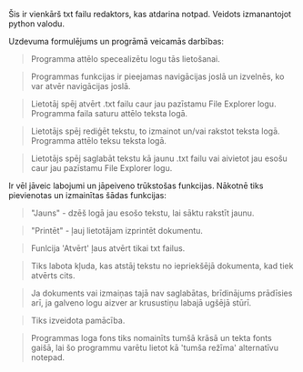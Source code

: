 Šis ir vienkārš txt failu redaktors, kas atdarina notpad. Veidots izmanantojot python valodu.

Uzdevuma formulējums un progrāmā veicamās darbības:
> Programma attēlo specealizētu logu tās lietošanai.

> Programmas funkcijas ir pieejamas navigācijas joslā un izvelnēs, ko var atvēr navigācijas joslā.

> Lietotāj spēj atvērt .txt failu caur jau pazīstamu File Explorer logu. Programma faila saturu attēlo teksta logā.

> Lietotājs spēj rediģēt tekstu, to izmainot un/vai rakstot teksta logā. Programma attēlo teksu teksta logā.

> Lietotājs spēj saglabāt tekstu kā jaunu .txt failu vai aivietot jau esošu caur jau pazīstamu File Explorer logu.

Ir vēl jāveic labojumi un jāpeiveno trūkstošas funkcijas.
Nākotnē tiks pievienotas un izmainītas šādas funkcijas:
> "Jauns" - dzēš logā jau esošo tekstu, lai sāktu rakstīt jaunu.

> "Printēt" - ļauj lietotājam izprintēt dokumentu.

> Funlcija 'Atvērt' ļaus atvērt tikai txt failus.

> Tiks labota kļuda, kas atstāj tekstu no iepriekšējā dokumenta, kad tiek atvērts cits.

> Ja dokuments vai izmaiņas tajā nav saglabātas, brīdinājums prādīsies arī, ja galveno logu aizver ar krusustiņu labajā ugšējā stūrī.

> Tiks izveidota pamācība.

> Programmas loga fons tiks nomainīts tumšā krāsā un tekta fonts gaišā, lai šo programmu varētu lietot kā 'tumša režīma' alternatīvu notepad.
